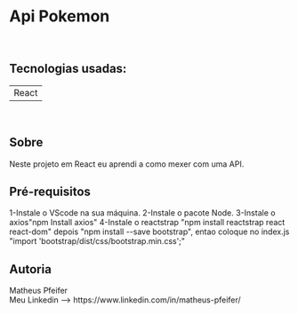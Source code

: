 <h1>Api Pokemon</h1>
<br>
<h2>Tecnologias usadas:</h2>
<table>
<td>React</td>
</table>
<br>
<h2>Sobre</h2>
Neste projeto em React eu aprendi a como mexer com uma API.
<br>
<h2>Pré-requisitos</h2>
1-Instale o VScode na sua máquina.
2-Instale o pacote Node.
3-Instale o axios"npm Install axios"
4-Instale o reactstrap "npm install reactstrap react react-dom" depois 
"npm install --save bootstrap", entao coloque no index.js 
"import 'bootstrap/dist/css/bootstrap.min.css';"
<h2>Autoria</h2>
Matheus Pfeifer<br>
Meu Linkedin --> https://www.linkedin.com/in/matheus-pfeifer/